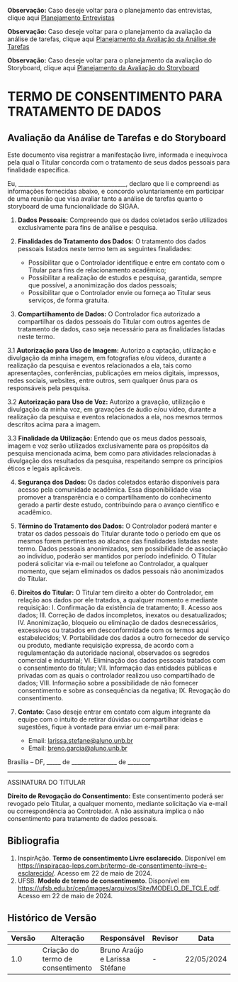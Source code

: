 **Observação:** Caso deseje voltar para o planejamento das entrevistas, clique aqui [Planejamento Entrevistas](DesignAvaliaçãoDesenvolvimento/Nível1/planejamentoEntrevistas.md)

**Observação:** Caso deseje voltar para o planejamento da avaliação da análise de tarefas, clique aqui [Planejamento da Avaliação da Análise de Tarefas](docs/DesignAvaliaçãoDesenvolvimento/Nível1/AnáliseTarefas/PlanejamentoAvaliaçãoAnáliseTarefas.md)

**Observação:** Caso deseje voltar para o planejamento da avaliação do Storyboard, clique aqui [Planejamento da Avaliação do Storyboard](DesignAvaliaçãoDesenvolvimento/Nível1/Storyboard/PlanejamentoAvaliaçãoStoryboard.md)


# TERMO DE CONSENTIMENTO PARA TRATAMENTO DE DADOS

## Avaliação da Análise de Tarefas e do Storyboard

Este documento visa registrar a manifestação livre, informada e inequívoca pela qual o Titular concorda com o tratamento de seus dados pessoais para finalidade específica.

Eu, ______________________________________, declaro que li e compreendi as informações fornecidas abaixo, e concordo voluntariamente em participar de uma reunião que visa avaliar tanto a análise de tarefas quanto o storyboard de uma funcionalidade do SIGAA.

1. **Dados Pessoais:** Compreendo que os dados coletados serão utilizados exclusivamente para fins de análise e pesquisa.

2. **Finalidades do Tratamento dos Dados:** O tratamento dos dados pessoais listados neste termo tem as seguintes finalidades:
    - Possibilitar que o Controlador identifique e entre em contato com o Titular para fins de relacionamento acadêmico;
    - Possibilitar a realização de estudos e pesquisa, garantida, sempre que possível, a anonimização dos dados pessoais;
    - Possibilitar que o Controlador envie ou forneça ao Titular seus serviços, de forma gratuita.

3. **Compartilhamento de Dados:** O Controlador fica autorizado a compartilhar os dados pessoais do Titular com outros agentes de tratamento de dados, caso seja necessário para as finalidades listadas neste termo.

3.1 **Autorização para Uso de Imagem:** Autorizo a captação, utilização e divulgação da minha imagem, em fotografias e/ou vídeos, durante a realização da pesquisa e eventos relacionados a ela, tais como apresentações, conferências, publicações em meios digitais, impressos, redes sociais, websites, entre outros, sem qualquer ônus para os responsáveis pela pesquisa.

3.2 **Autorização para Uso de Voz:** Autorizo a gravação, utilização e divulgação da minha voz, em gravações de áudio e/ou vídeo, durante a realização da pesquisa e eventos relacionados a ela, nos mesmos termos descritos acima para a imagem.

3.3 **Finalidade da Utilização:** Entendo que os meus dados pessoais, imagem e voz serão utilizados exclusivamente para os propósitos da pesquisa mencionada acima, bem como para atividades relacionadas à divulgação dos resultados da pesquisa, respeitando sempre os princípios éticos e legais aplicáveis.

4. **Segurança dos Dados:** Os dados coletados estarão disponíveis para acesso pela comunidade acadêmica. Essa disponibilidade visa promover a transparência e o compartilhamento do conhecimento gerado a partir deste estudo, contribuindo para o avanço científico e acadêmico.

5. **Término do Tratamento dos Dados:** O Controlador poderá manter e tratar os dados pessoais do Titular durante todo o período em que os mesmos forem pertinentes ao alcance das finalidades listadas neste termo. Dados pessoais anonimizados, sem possibilidade de associação ao indivíduo, poderão ser mantidos por período indefinido. O Titular poderá solicitar via e-mail ou telefone ao Controlador, a qualquer momento, que sejam eliminados os dados pessoais não anonimizados do Titular.

6. **Direitos do Titular:** O Titular tem direito a obter do Controlador, em relação aos dados por ele tratados, a qualquer momento e mediante requisição:
    I. Confirmação da existência de tratamento;
    II. Acesso aos dados;
    III. Correção de dados incompletos, inexatos ou desatualizados;
    IV. Anonimização, bloqueio ou eliminação de dados desnecessários, excessivos ou tratados em desconformidade com os termos aqui estabelecidos;
    V. Portabilidade dos dados a outro fornecedor de serviço ou produto, mediante requisição expressa, de acordo com a regulamentação da autoridade nacional, observados os segredos comercial e industrial;
    VI. Eliminação dos dados pessoais tratados com o consentimento do titular;
    VII. Informação das entidades públicas e privadas com as quais o controlador realizou uso compartilhado de dados;
    VIII. Informação sobre a possibilidade de não fornecer consentimento e sobre as consequências da negativa;
    IX. Revogação do consentimento.

7. **Contato:** Caso deseje entrar em contato com algum integrante da equipe com o intuito de retirar dúvidas ou compartilhar ideias e sugestões, fique à vontade para enviar um e-mail para: 
    - Email: larissa.stefane@aluno.unb.br 
    - Email: breno.garcia@aluno.unb.br 

Brasília – DF, _____ de ________________ de ________

____________________________________________________  
ASSINATURA DO TITULAR

**Direito de Revogação do Consentimento:** Este consentimento poderá ser revogado pelo Titular, a qualquer momento, mediante solicitação via e-mail ou correspondência ao Controlador. A não assinatura implica o não consentimento para tratamento de dados pessoais.


## Bibliografia

1. InspirAção. **Termo de consentimento Livre esclarecido**. Disponível em <https://inspiracao-leps.com.br/termo-de-consentimento-livre-e-esclarecido/>. Acesso em 22 de maio de 2024.
2. UFSB. **Modelo de termo de consentimento**. Disponível em <https://ufsb.edu.br/cep/images/arquivos/Site/MODELO_DE_TCLE.pdf>. Acesso em 22 de maio de 2024.
   
## Histórico de Versão

| Versão | Alteração | Responsável | Revisor | Data |
| - | - | - | - | - |
| 1.0 | Criação do termo de consentimento | Bruno Araújo e Larissa Stéfane | - | 22/05/2024 |
